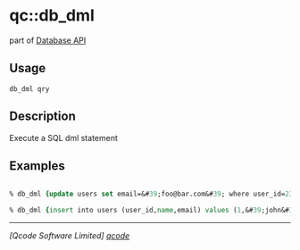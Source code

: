 qc::db_dml
==========

part of [Database API](../qc/wiki/DatabaseApi)

Usage
-----
`db_dml qry`

Description
-----------
Execute a SQL dml statement

Examples
--------
```tcl

% db_dml {update users set email=&#39;foo@bar.com&#39; where user_id=23}

% db_dml {insert into users (user_id,name,email) values (1,&#39;john&#39;,&#39;john@example.com&#39;) }

```

----------------------------------
*[Qcode Software Limited] [qcode]*

[qcode]: http://www.qcode.co.uk "Qcode Software"
